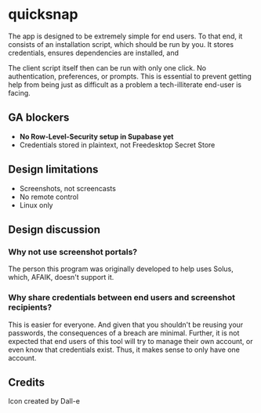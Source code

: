 # quicksnap

The app is designed to be extremely simple for end users. To that end, it consists of an installation script, which should be run by you. It stores credentials, ensures dependencies are installed, and 

The client script itself then can be run with only one click. No authentication, preferences, or prompts. This is essential to prevent getting help from being just as difficult as a problem a tech-illiterate end-user is facing.

## GA blockers
* **No Row-Level-Security setup in Supabase yet**
* Credentials stored in plaintext, not Freedesktop Secret Store

## Design limitations
* Screenshots, not screencasts
* No remote control
* Linux only


## Design discussion
### Why not use screenshot portals?
The person this program was originally developed to help uses Solus, which, AFAIK, doesn't support it.
### Why share credentials between end users and screenshot recipients?
This is easier for everyone. And given that you shouldn't be reusing your passwords, the consequences of a breach are minimal. Further, it is not expected that end users of this tool will try to manage their own account, or even know that credentials exist. Thus, it makes sense to only have one account.

## Credits
Icon created by Dall-e
